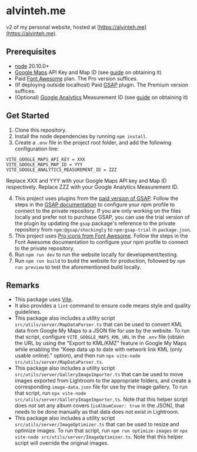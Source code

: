 # alvinteh.me

v2 of my personal website, hosted at [https://alvinteh.me](https://alvinteh.me).

## Prerequisites

* [node](https://nodejs.org/en/) 20.10.0+
* [Google Maps](https://developers.google.com/maps) API Key and Map ID (see [guide](https://developers.google.com/maps/get-started) on obtaining it)
* Paid [Font Awesome](https://fontawesome.com/) plan. The Pro version suffices.
* (If deploying outside localhost) Paid [GSAP](https://gsap.com) plugin. The Premium version suffices.
* (Optional) [Google Analytics](https://analytics.google.com) Measurement ID (see [guide](https://support.google.com/analytics/answer/9304153) on obtaining it)
 
## Get Started

1. Clone this repository.
2. Install the node dependencies by running `npm install`.
3. Create a `.env` file in the project root folder, and add the following configuration line:
  
  ```
  VITE_GOOGLE_MAPS_API_KEY = XXX
  VITE_GOOGLE_MAPS_MAP_ID = YYY
  VITE_GOOGLE_ANALYTICS_MEASUREMENT_ID = ZZZ
  ```

  Replace XXX and YYY with your Google Maps API key and Map ID respectively. Replace ZZZ with your Google Analytics Measurement ID.

4. This project uses plugins from the [paid version of GSAP](https://gsap.com/pricing/). Follow the steps in the [GSAP documentation](https://gsap.com/docs/v3/Installation/) to configure your npm profile to connect to the private repository. If you are only working on the files locally and prefer not to purchase GSAP, you can use the trial version of the plugin by updating the `gsap` package's reference to the private repository from `npm:@gsap/shockingly` to `npm:gsap-trial` in `package.json`.
5. This project uses [Pro icons from Font Awesome](https://fontawesome.com/plans). Follow the steps in the Font Awesome documentation to configure your npm profile to connect to the private repository.
6. Run `npm run dev` to run the website locally for development/testing.
7. Run `npm run build` to build the website for production, followed by `npm run preview` to test the aforementioned build locally.

## Remarks

- This package uses [Vite](https://vitejs.dev/).
- It also provides a `lint` command to ensure code means style and quality guidelines.
- This package also includes a utility script `src/utils/server/MapDataParser.ts` that can be used to convert KML data from Google My Maps to a JSON file for use by the website. To run that script, configure `VITE_GOOGLE_MAPS_KML_URL` in the `.env` file (obtain the URL by using the "Export to KML/KMZ" feature in Google My Maps while enabling the "Keep data up to date with network link KML (only usable online)." option), and then run `npx vite-node src/utils/server/MapDataParser.ts`.
- This package also includes a utility script `src/utils/server/GalleryImageImporter.ts` that can be used to move images exported from Lightroom to the appropriate folders, and create a corresponding `image-data.json` file for use by the image gallery. To run that script, run `npx vite-node src/utils/server/GalleryImageImporter.ts`. Note that this helper script does *not* set any album covers (`isAlbumCover: true` in the JSON), that needs to be done manually as that data does not exist in Lightroom.
- This package also includes a utility script `src/utils/server/ImageOptimizer.ts` that can be used to resize and optimize images. To run that script, run `npm run optimize-images` or `npx vite-node src/utils/server/ImageOptimizer.ts`. Note that this helper script will override the original images.